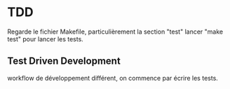 # TDD 

Regarde le fichier Makefile, particulièrement la section "test"
lancer "make test" pour lancer les tests.

## Test Driven Development 
workflow de développement différent, on commence par écrire les tests.